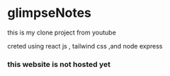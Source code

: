 # glimpseNotes

<p>this is my clone project from youtube </p>
<p>creted using react js , tailwind css ,and node express</p>
<h3>this website is not hosted yet</h3>
